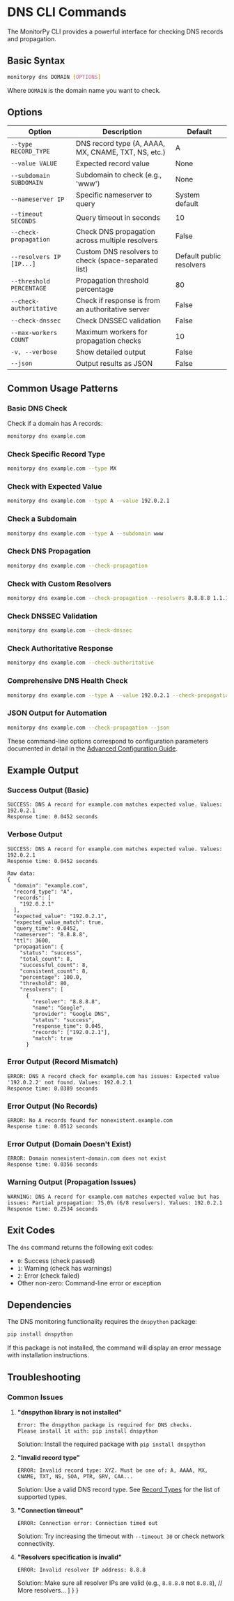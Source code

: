 # DNS CLI Commands

The MonitorPy CLI provides a powerful interface for checking DNS records and propagation.

## Basic Syntax

```bash
monitorpy dns DOMAIN [OPTIONS]
```

Where `DOMAIN` is the domain name you want to check.

## Options

| Option | Description | Default |
|--------|-------------|---------|
| `--type RECORD_TYPE` | DNS record type (A, AAAA, MX, CNAME, TXT, NS, etc.) | A |
| `--value VALUE` | Expected record value | None |
| `--subdomain SUBDOMAIN` | Subdomain to check (e.g., 'www') | None |
| `--nameserver IP` | Specific nameserver to query | System default |
| `--timeout SECONDS` | Query timeout in seconds | 10 |
| `--check-propagation` | Check DNS propagation across multiple resolvers | False |
| `--resolvers IP [IP...]` | Custom DNS resolvers to check (space-separated list) | Default public resolvers |
| `--threshold PERCENTAGE` | Propagation threshold percentage | 80 |
| `--check-authoritative` | Check if response is from an authoritative server | False |
| `--check-dnssec` | Check DNSSEC validation | False |
| `--max-workers COUNT` | Maximum workers for propagation checks | 10 |
| `-v, --verbose` | Show detailed output | False |
| `--json` | Output results as JSON | False |

## Common Usage Patterns

### Basic DNS Check

Check if a domain has A records:

```bash
monitorpy dns example.com
```

### Check Specific Record Type

```bash
monitorpy dns example.com --type MX
```

### Check with Expected Value

```bash
monitorpy dns example.com --type A --value 192.0.2.1
```

### Check a Subdomain

```bash
monitorpy dns example.com --type A --subdomain www
```

### Check DNS Propagation

```bash
monitorpy dns example.com --check-propagation
```

### Check with Custom Resolvers

```bash
monitorpy dns example.com --check-propagation --resolvers 8.8.8.8 1.1.1.1 9.9.9.9
```

### Check DNSSEC Validation

```bash
monitorpy dns example.com --check-dnssec
```

### Check Authoritative Response

```bash
monitorpy dns example.com --check-authoritative
```

### Comprehensive DNS Health Check

```bash
monitorpy dns example.com --type A --value 192.0.2.1 --check-propagation --check-dnssec --check-authoritative --verbose
```

### JSON Output for Automation

```bash
monitorpy dns example.com --check-propagation --json
```
These command-line options correspond to configuration parameters documented in detail in the [Advanced Configuration Guide](../reference/advanced_configuration.md).

## Example Output

### Success Output (Basic)

```
SUCCESS: DNS A record for example.com matches expected value. Values: 192.0.2.1
Response time: 0.0452 seconds
```

### Verbose Output

```
SUCCESS: DNS A record for example.com matches expected value. Values: 192.0.2.1
Response time: 0.0452 seconds

Raw data:
{
  "domain": "example.com",
  "record_type": "A",
  "records": [
    "192.0.2.1"
  ],
  "expected_value": "192.0.2.1",
  "expected_value_match": true,
  "query_time": 0.0452,
  "nameserver": "8.8.8.8",
  "ttl": 3600,
  "propagation": {
    "status": "success",
    "total_count": 8,
    "successful_count": 8,
    "consistent_count": 8,
    "percentage": 100.0,
    "threshold": 80,
    "resolvers": [
      {
        "resolver": "8.8.8.8",
        "name": "Google",
        "provider": "Google DNS",
        "status": "success",
        "response_time": 0.045,
        "records": ["192.0.2.1"],
        "match": true
      }
```

### Error Output (Record Mismatch)

```
ERROR: DNS A record check for example.com has issues: Expected value '192.0.2.2' not found. Values: 192.0.2.1
Response time: 0.0389 seconds
```

### Error Output (No Records)

```
ERROR: No A records found for nonexistent.example.com
Response time: 0.0512 seconds
```

### Error Output (Domain Doesn't Exist)

```
ERROR: Domain nonexistent-domain.com does not exist
Response time: 0.0356 seconds
```

### Warning Output (Propagation Issues)

```
WARNING: DNS A record for example.com matches expected value but has issues: Partial propagation: 75.0% (6/8 resolvers). Values: 192.0.2.1
Response time: 0.2534 seconds
```

## Exit Codes

The `dns` command returns the following exit codes:

- `0`: Success (check passed)
- `1`: Warning (check has warnings)
- `2`: Error (check failed)
- Other non-zero: Command-line error or exception

## Dependencies

The DNS monitoring functionality requires the `dnspython` package:

```bash
pip install dnspython
```

If this package is not installed, the command will display an error message with installation instructions.

## Troubleshooting

### Common Issues

1. **"dnspython library is not installed"**
   
   ```
   Error: The dnspython package is required for DNS checks.
   Please install it with: pip install dnspython
   ```
   
   Solution: Install the required package with `pip install dnspython`

2. **"Invalid record type"**
   
   ```
   ERROR: Invalid record type: XYZ. Must be one of: A, AAAA, MX, CNAME, TXT, NS, SOA, PTR, SRV, CAA...
   ```
   
   Solution: Use a valid DNS record type. See [Record Types](#options) for the list of supported types.

3. **"Connection timeout"**
   
   ```
   ERROR: Connection error: Connection timed out
   ```
   
   Solution: Try increasing the timeout with `--timeout 30` or check network connectivity.

4. **"Resolvers specification is invalid"**
   
   ```
   ERROR: Invalid resolver IP address: 8.8.8
   ```
   
   Solution: Make sure all resolver IPs are valid (e.g., `8.8.8.8` not `8.8.8`),
      // More resolvers...
    ]
  }
}